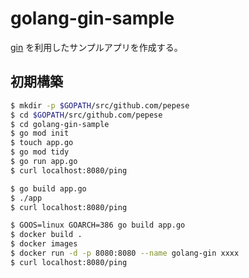 # golang-gin-sample

[gin](https://github.com/gin-gonic/gin) を利用したサンプルアプリを作成する。

## 初期構築

```bash
$ mkdir -p $GOPATH/src/github.com/pepese
$ cd $GOPATH/src/github.com/pepese
$ cd golang-gin-sample
$ go mod init
$ touch app.go
$ go mod tidy
$ go run app.go
$ curl localhost:8080/ping
```

```bash
$ go build app.go
$ ./app
$ curl localhost:8080/ping
```

```bash
$ GOOS=linux GOARCH=386 go build app.go
$ docker build .
$ docker images
$ docker run -d -p 8080:8080 --name golang-gin xxxx
$ curl localhost:8080/ping
```